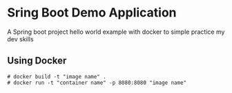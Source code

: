 # Sring Boot Demo Application

A Spring boot project hello world example with docker to simple
practice my dev skills

## Using Docker

```aidl
# docker build -t "image name" .
# docker run -t "container name" -p 8080:8080 "image name"
```
